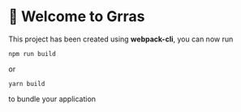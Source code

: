 # 🚀 Welcome to Grras
This project has been created using **webpack-cli**, you can now run

```
npm run build
```

or

```
yarn build
```

to bundle your application

